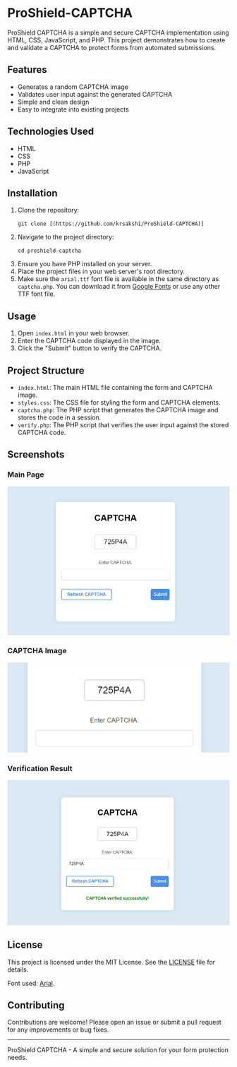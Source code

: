 # ProShield-CAPTCHA

<p> ProShield CAPTCHA is a simple and secure CAPTCHA implementation using HTML, CSS, JavaScript, and PHP. This project demonstrates how to create and validate a CAPTCHA to protect forms from automated submissions. </p> <h2>Features</h2> <ul> <li>Generates a random CAPTCHA image</li> <li>Validates user input against the generated CAPTCHA</li> <li>Simple and clean design</li> <li>Easy to integrate into existing projects</li> </ul> <h2>Technologies Used</h2> <ul> <li>HTML</li> <li>CSS</li> <li>PHP</li> <li>JavaScript</li> </ul> <h2>Installation</h2> <ol> <li>Clone the repository: <pre><code>git clone [(https://github.com/krsakshi/ProShield-CAPTCHA)]</code></pre> </li> <li>Navigate to the project directory: <pre><code>cd proshield-captcha</code></pre> </li> <li>Ensure you have PHP installed on your server.</li> <li>Place the project files in your web server's root directory.</li> <li>Make sure the <code>arial.ttf</code> font file is available in the same directory as <code>captcha.php</code>. You can download it from <a href="https://fonts.google.com/specimen/Arial">Google Fonts</a> or use any other TTF font file.</li> </ol> <h2>Usage</h2> <ol> <li>Open <code>index.html</code> in your web browser.</li> <li>Enter the CAPTCHA code displayed in the image.</li> <li>Click the "Submit" button to verify the CAPTCHA.</li> </ol> <h2>Project Structure</h2> <ul> <li><code>index.html</code>: The main HTML file containing the form and CAPTCHA image.</li> <li><code>styles.css</code>: The CSS file for styling the form and CAPTCHA elements.</li> <li><code>captcha.php</code>: The PHP script that generates the CAPTCHA image and stores the code in a session.</li> <li><code>verify.php</code>: The PHP script that verifies the user input against the stored CAPTCHA code.</li> </ul> <h2>Screenshots</h2> <div class="screenshots"> <h3>Main Page</h3> <img src="Main.png" alt="Main Page"> <h3>CAPTCHA Image</h3> <img src="Captcha.png" alt="CAPTCHA Image"> <h3>Verification Result</h3> <img src="Verification.png" alt="Verification Result"> </div> <h2>License</h2> <p> This project is licensed under the MIT License. See the <a href="https://github.com/krsakshi/ProShield-CAPTCHA/blob/main/LICENSE">LICENSE</a> file for details. </p>Font used: <a href="https://fonts.google.com/specimen/Arial">Arial</a>. </p> <h2>Contributing</h2> <p> Contributions are welcome! Please open an issue or submit a pull request for any improvements or bug fixes. </p> </p> <hr> <p>ProShield CAPTCHA - A simple and secure solution for your form protection needs.</p> </div> </body> </html>
